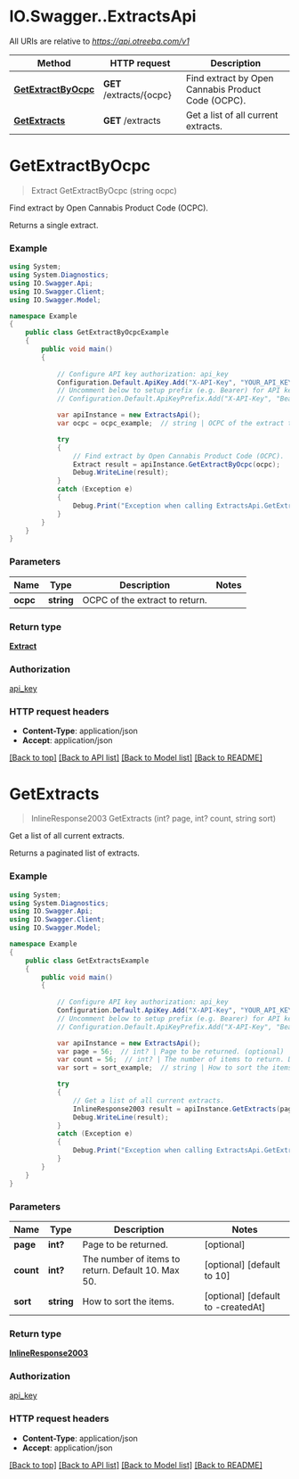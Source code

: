 # IO.Swagger..ExtractsApi

All URIs are relative to *https://api.otreeba.com/v1*

Method | HTTP request | Description
------------- | ------------- | -------------
[**GetExtractByOcpc**](ExtractsApi.md#getextractbyocpc) | **GET** /extracts/{ocpc} | Find extract by Open Cannabis Product Code (OCPC).
[**GetExtracts**](ExtractsApi.md#getextracts) | **GET** /extracts | Get a list of all current extracts.


<a name="getextractbyocpc"></a>
# **GetExtractByOcpc**
> Extract GetExtractByOcpc (string ocpc)

Find extract by Open Cannabis Product Code (OCPC).

Returns a single extract.

### Example
```csharp
using System;
using System.Diagnostics;
using IO.Swagger.Api;
using IO.Swagger.Client;
using IO.Swagger.Model;

namespace Example
{
    public class GetExtractByOcpcExample
    {
        public void main()
        {
            
            // Configure API key authorization: api_key
            Configuration.Default.ApiKey.Add("X-API-Key", "YOUR_API_KEY");
            // Uncomment below to setup prefix (e.g. Bearer) for API key, if needed
            // Configuration.Default.ApiKeyPrefix.Add("X-API-Key", "Bearer");

            var apiInstance = new ExtractsApi();
            var ocpc = ocpc_example;  // string | OCPC of the extract to return.

            try
            {
                // Find extract by Open Cannabis Product Code (OCPC).
                Extract result = apiInstance.GetExtractByOcpc(ocpc);
                Debug.WriteLine(result);
            }
            catch (Exception e)
            {
                Debug.Print("Exception when calling ExtractsApi.GetExtractByOcpc: " + e.Message );
            }
        }
    }
}
```

### Parameters

Name | Type | Description  | Notes
------------- | ------------- | ------------- | -------------
 **ocpc** | **string**| OCPC of the extract to return. | 

### Return type

[**Extract**](Extract.md)

### Authorization

[api_key](../README.md#api_key)

### HTTP request headers

 - **Content-Type**: application/json
 - **Accept**: application/json

[[Back to top]](#) [[Back to API list]](../README.md#documentation-for-api-endpoints) [[Back to Model list]](../README.md#documentation-for-models) [[Back to README]](../README.md)

<a name="getextracts"></a>
# **GetExtracts**
> InlineResponse2003 GetExtracts (int? page, int? count, string sort)

Get a list of all current extracts.

Returns a paginated list of extracts.

### Example
```csharp
using System;
using System.Diagnostics;
using IO.Swagger.Api;
using IO.Swagger.Client;
using IO.Swagger.Model;

namespace Example
{
    public class GetExtractsExample
    {
        public void main()
        {
            
            // Configure API key authorization: api_key
            Configuration.Default.ApiKey.Add("X-API-Key", "YOUR_API_KEY");
            // Uncomment below to setup prefix (e.g. Bearer) for API key, if needed
            // Configuration.Default.ApiKeyPrefix.Add("X-API-Key", "Bearer");

            var apiInstance = new ExtractsApi();
            var page = 56;  // int? | Page to be returned. (optional) 
            var count = 56;  // int? | The number of items to return. Default 10. Max 50. (optional)  (default to 10)
            var sort = sort_example;  // string | How to sort the items. (optional)  (default to -createdAt)

            try
            {
                // Get a list of all current extracts.
                InlineResponse2003 result = apiInstance.GetExtracts(page, count, sort);
                Debug.WriteLine(result);
            }
            catch (Exception e)
            {
                Debug.Print("Exception when calling ExtractsApi.GetExtracts: " + e.Message );
            }
        }
    }
}
```

### Parameters

Name | Type | Description  | Notes
------------- | ------------- | ------------- | -------------
 **page** | **int?**| Page to be returned. | [optional] 
 **count** | **int?**| The number of items to return. Default 10. Max 50. | [optional] [default to 10]
 **sort** | **string**| How to sort the items. | [optional] [default to -createdAt]

### Return type

[**InlineResponse2003**](InlineResponse2003.md)

### Authorization

[api_key](../README.md#api_key)

### HTTP request headers

 - **Content-Type**: application/json
 - **Accept**: application/json

[[Back to top]](#) [[Back to API list]](../README.md#documentation-for-api-endpoints) [[Back to Model list]](../README.md#documentation-for-models) [[Back to README]](../README.md)

